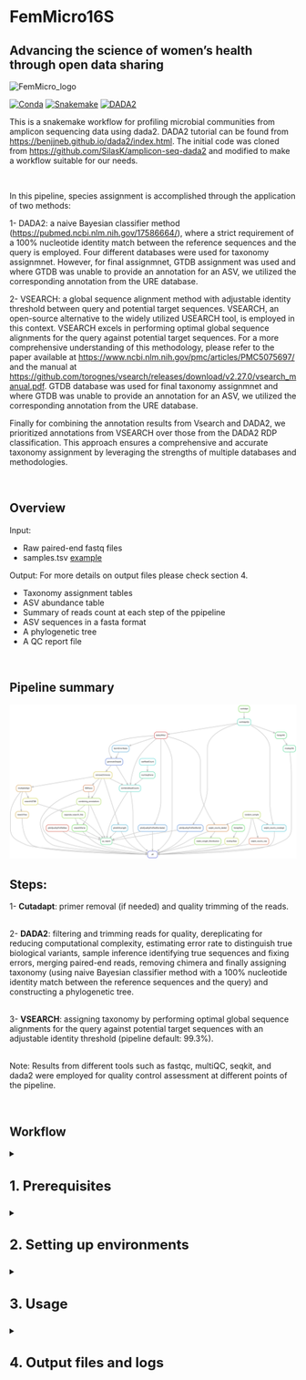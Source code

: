 
# FemMicro16S
## Advancing the science of women’s health through open data sharing
<img width="300" alt="FemMicro_logo" src="https://github.com/SycuroLab/FemMicro16S/assets/54686930/955597f7-8a13-485f-b4d9-aa17c02dddf8">

[![Conda](https://img.shields.io/badge/conda-v22.11.1-lightgrey)](https://docs.conda.io/en/latest/)
[![Snakemake](https://img.shields.io/badge/snakemake-7.32.4-blue)](https://snakemake.bitbucket.io)
[![DADA2](https://img.shields.io/badge/DADA2-v1.26.0-orange)](https://benjjneb.github.io/dada2/index.html)


This is a snakemake workflow for profiling microbial communities from amplicon sequencing
data using dada2. DADA2 tutorial can be found from https://benjjneb.github.io/dada2/index.html. The initial code was cloned from https://github.com/SilasK/amplicon-seq-dada2 and modified to make a workflow suitable for our needs.

<br>

In this pipeline, species assignment is accomplished through the application of two methods:

1- DADA2: a naive Bayesian classifier method (https://pubmed.ncbi.nlm.nih.gov/17586664/), where a strict requirement of a 100% nucleotide identity match between the reference sequences and the query is employed. Four different databases were used for taxonomy assignmnet. However, for final assignmnet, GTDB assignment was used and where GTDB was unable to provide an annotation for an ASV, we utilized the corresponding annotation from the URE database.

2- VSEARCH: a global sequence alignment method with adjustable identity threshold between query and potential target sequences.
VSEARCH, an open-source alternative to the widely utilized USEARCH tool, is employed in this context. VSEARCH excels in performing optimal global sequence alignments for the query against potential target sequences.
For a more comprehensive understanding of this methodology, please refer to the paper available at https://www.ncbi.nlm.nih.gov/pmc/articles/PMC5075697/ and the manual at https://github.com/torognes/vsearch/releases/download/v2.27.0/vsearch_manual.pdf. GTDB database was used for final taxonomy assignmnet and where GTDB was unable to provide an annotation for an ASV, we utilized the corresponding annotation from the URE database.

Finally for combining the annotation results from Vsearch and DADA2, we prioritized annotations from VSEARCH over those from the DADA2 RDP classification. This approach ensures a comprehensive and accurate taxonomy assignment by leveraging the strengths of multiple databases and methodologies.

<br>

## Overview

Input: 
* Raw paired-end fastq files
* samples.tsv [example](example_files/samples.tsv)

Output:
For more details on output files please check section 4.

* Taxonomy assignment tables
* ASV abundance table
* Summary of reads count at each step of the ppipeline
* ASV sequences in a fasta format
* A phylogenetic tree
* A QC report file

<br> 

## Pipeline summary

<img src="dag.svg" width= auto height= auto >

<br> 

## Steps:

1-	**Cutadapt**: primer removal (if needed) and quality trimming of the reads.
<br>
<br> 

2-	**DADA2**: filtering and trimming reads for quality, dereplicating for reducing computational complexity, estimating error rate to distinguish true biological variants, sample inference identifying true sequences and fixing errors, merging paired-end reads, removing chimera and finally assigning taxonomy (using naive Bayesian classifier method with a 100% nucleotide identity match between the reference sequences and the query) and constructing a phylogenetic tree.
<br> 
<br> 

3-	**VSEARCH**: assigning taxonomy by performing optimal global sequence alignments for the query against potential target sequences with an adjustable identity threshold (pipeline default: 99.3%).
<br> 
<br> 

Note: Results from different tools such as fastqc, multiQC, seqkit, and dada2 were employed for quality control assessment at different points of the pipeline.

<br> 


## Workflow

<details>
<summary><h3 style="font-size: 24px;">1. Prerequisites</h3></summary>
    
Please install the following tool before running this workflow. Please request an interactive session before starting the installation step by running the following command:

```bash
    salloc --mem=20G --time=05:00:00
```

conda (miniconda): https://conda.io/projects/conda/en/stable/user-guide/install/linux.html

</details>


<details>

<summary><h3 style="font-size: 24px;">2. Setting up environments</h3></summary>

Note: 
After installation, verify the installation of each tool by executing its name followed by the flag '-h'. For example, use fastqc -h to check if FastQC is installed. This command should display the help information or usage instructions for the tool, indicating successful installation.

For packages installed in R, initiate an R session within the same environment. Confirm the package installation by executing the library("package name") command, replacing "package name" with the actual name of the package. This will load the package in R, showing that it is properly installed and accessible in the current environment.

Next we need to set up a few environments to use in different steps of the pipeline.

#### 2.1. snakemake environment

```bash
conda activate base

conda install -c conda-forge mamba

mamba create --name snakemake

mamba activate snakemake

mamba install -c conda-forge -c bioconda snakemake==7.32.4

pip install pyyaml
```
<br>

#### 2.2. dada2 environment

To install r and dada2:

```bash
conda create -n dada2 -c conda-forge -c bioconda -c defaults --override-channels bioconductor-dada2
```

To activate the environment and install the required packages (dplyr, gridExtra, ggplot2, DECIPHER, Biostrings, limma) locally in R:

```bash
conda activate dada2
```

to open an R session within the dada2 environment type R, (dada2) [username@hostname ~]$ R


```bash
install.packages("gridExtra")
install.packages("ggplot2")
install.packages("dplyr")
if (!require("BiocManager", quietly = TRUE))
    install.packages("BiocManager")
BiocManager::install("DECIPHER")
BiocManager::install("Biostrings")
BiocManager::install("limma")
```

to quit R type q(), (dada2) [username@hostname ~]$ q() and deactivate the environment:

```bash
conda deactivate
```

<br>

#### 2.3. QC environment

To install fastqc, multiQC, cutadapt, and seqkit tools for quality control in a new environment:

```bash
conda create --name QC
conda activate QC
conda install -c bioconda fastqc==0.11.8
conda install pip
pip install multiqc
pip install pandas==1.5.3
pip install cutadapt
conda install -c bioconda seqkit
conda deactivate
```

<br>

#### 2.4 fastree_mafft environment 

To create an environment for generating a phylogenetic tree and a fasta file of ASVs:

```bash
conda create -n fastree_mafft
conda activate fastree_mafft
conda install -c bioconda fasttree
conda deactivate
```

<br>

#### 2.5 rmd environment

```bash
conda create -n rmd
conda activate rmd
conda install -c conda-forge r-base
conda install -c conda-forge pandoc
conda install -c conda-forge r-tidyverse
conda install bioconda::bioconductor-dada2
conda install conda-forge::r-kableextra
conda install conda-forge::r-ggpubr
wget https://github.com/marbl/Krona/releases/download/v2.8.1/KronaTools-2.8.1.tar 
tar xf KronaTools-2.8.1.tar 
cd KronaTools-2.8.1
#prefix destination path is relative to where KronaTools-2.8.1 is downloaded
./install.pl --prefix=/path/where/rmd/environment/is/ #e.g.: /softwares/miniconda/envs/rmd/
```

to open an R session within the rmd environment type R, (rmd) [username@hostname ~]$ R

```bash
install.packages('DT')
install.packages("ggplot2")
install.packages("dplyr")
if (!require("BiocManager", quietly = TRUE))
    install.packages("BiocManager")
BiocManager::install("phyloseq") #This takes a while
install.packages("remotes")
remotes::install_github("cpauvert/psadd")
BiocManager::install("limma")
install.packages("RColorBrewer")
install.packages("waterfalls")
```

to quit R type q(), (rmd) [username@hostname ~]$ q() and deactivate the environment:

```bash
conda deactivate
```

<br>

#### 2.6 vsearch environment

```
conda create -n vsearch
conda activate vsearch
conda install -c "bioconda/label/cf201901" vsearch
conda deactivate
```

</details>
 

<details>
<summary><h3 style="font-size: 24px;">3. Usage</h3></summary> 

Then please follow these steps to set up and run the pipeline.

#### 3.1 Make sure that all the environments are set up and required packages are installed.
<br>

#### 3.2 Navigate to your project directory and clone this repository into that directory using the following command:
<br>

```bash
git clone https://github.com/SycuroLab/FemMicro16S.git
```

#### 3.3 Use prepare.py script to generate the samples.tsv file as an input for this pipeline using the following command: 
<br>

```<DIR>``` is the location of the raw fastq files.

```bash
python utils/scripts/common/prepare.py <DIR>
```

#### 3.4 Make sure to configure the config.yaml file.
<br>

| Parameter | Description | Example/Default |
| -------------- | --------------- | ------------ |
| input_dir | path of the input directory | "/home/data" |
| output_dir | name and path to the output directory | "output" |
| path | path to the main snakemake directory | "/home/analysis/dada2_snakemake_workflow" |
| forward_read_suffix, reverse_read_suffix | Forward and reverse reads format | "_R1" "_R2" |
| primer_removal | Set to TRUE to remove primers | False |
| fwd_primer | Forward primer sequence | "CTGTCTCTTAT..." |
| rev_primer | Reverse primer sequence | "CTGTCTCTTAT..." |
| fwd_primer_rc | Forward primer reverse complement sequence | "CTGTCTCTTAT..." |
| rev_primer_rc | Reverse primer reverse complement sequence | "CTGTCTCTTAT..." |
| min_overlap | minimum overlap length for primer detection | 3 |
| max_e | maximum error rate allowed in primer match/detection | 0.1 |
| qf, qr | quality trimming score | numeric e.g. 20 |
| min_len | minimum length of reads kept | numeric e.g. 50 |
| random_n | number of random samples to look into their reads length distribution | numeric e.g. 5 |
| Positive_samples | Positive control samples to visualize in qc report | "pos_ctrl_1|pos_ctrl_2" |
| pandoc | path to where pandoc is installed | "/home/username/miniconda/envs/rmd/bin" | 
| threads | number of threads to be used | numeric e.g. 20 |
| truncLen | trimming reads at this length | numeric e.g. 260 |
| maxEE | maximum number of “expected errors” allowed in a read | numeric e.g. 2 |
| truncQ | Truncating reads at the first instance of a quality score less than or equal to truncQ | 2 |
| learn_nbases | minimum number of total bases to use for error rate learning | 1e8 |
| chimera_method | method used for chimera detection | consensus |
| Identity | minimum percent identity for a hit to be considered a match | percentage e.g. 0.993 |
| Maxaccepts | maximum number of hits to consider per query | numeric e.g. 30 |
| URE_after_GTDB | running URE after GTDB using VSEARCH taxonomy assignment | False |
| idtaxa_dbs, RDP_dbs, vsearch_DBs | databases used for taxonomy assignment | |

<br>

#### 3.5 Download the taxonomy databases from http://www2.decipher.codes/Downloads.html that you plan to use in utils/databases/ and consequently set the path for them in the config file

#### 3.6 Once confident with all the parameters first run the snakemake dry run command to make sure that pipeline is working.
 <br>

 ```bash
 snakemake -np
 ```
Then snakemake can be executed by the following bash script:
 
 ```bash
 sbatch dada2_sbatch.sh
 ```
</details>


<details>
<summary><h3 style="font-size: 24px;">4. Output files and logs</h3></summary> 
 
To make sure that the pipeline is run completely, we need to check the log and output files.

| Path | File | Description |
| -------------- | --------------- | ------------ |
| . | record_dada2.id.err,record_dada2.id.out | report of pipeline run duratuion and reason if pipeline stopped running |
| ./logs | file.out, file.err | All pipeline steps' log files showing output and possible errors |
| ./output/snakemake_files | snakemake result files | A copy of all snakemake files and logs to avoid rewritting them by upcoming re-runs |
| ./output/dada2 | seqtab_nochimeras.csv| ASVs abundance across sampels |
| ./output/dada2 | Nreads.tsv | Read count at each step of the QC and following dada2 pipeline |
| ./output/phylogeny | ASV_seq.fasta | Fasta sequences of the ASVs generated (headers are the same as the sequences) |
| ./output/phylogeny | ASV_tree.nwk | Phylogenetic tree in newick format |
| ./output/QC_html_report | qc_report.html | Quality, counts and length distribution of reads, prevalence/abundance and length distribution of ASVs in all samples, all samples bacterial composition profile |
| ./output/taxonomy | GTDB_RDP.tsv, GTDB_RDP_boostrap.rds | RDP classified annotations using GTDB DB and taxonomy assignmnet scores out of 100 |
| ./output/taxonomy | RDP_RDP.tsv, RDP_RDP_boostrap.rds | RDP classified annotations using RDP DB and taxonomy assignmnet scores out of 100 |
| ./output/taxonomy | Silva_RDP.tsv, Saliva_RDP_boostrap.rds | RDP classified annotations using Saliva DB and taxonomy assignmnet scores out of 100 |
| ./output/taxonomy | URE_RDP.tsv, URE_RDP_boostrap.rds | RDP classified annotations using URE DB and taxonomy assignmnet scores out of 100 |
| ./output/taxonomy | annotation_combined_dada2.txt | ASV abundance and their annotation from all 4 databases (GTDB, RDP, Saliva, URE) side by side across samples |
| ./output/vserach/GTDB/ | Vsearh_GTDB_raw.tsv | Raw output result from vsearch with tab-separated uclust-like format using GTDB database |
| ./output/vsearch/URE/ | Vsearh_URE_raw.tsv | Raw output result from vsearch with tab-separated uclust-like format using URE database only for ASVs that were not annotated by vsearch using GTDB DB |
| ./output/vsearch/ | vsearch/Final_uncollapsed_output.tsv | Vsearch assignment for ASVs, hits in separate rows |
| ./output/vsearch/ | vsearch/Final_colapsed_output.tsv | Vsearch assignment for unique ASVs per row with different hits at species level collapsed |
| ./output/taxonomy/ | vsearch_output.tsv | Taxonomy assignmnet reaults using vsearch and GTDB |
| ./output/taxonomy | vsearch_dada2_merged.tsv | merged vsearch (GTDB/URE) and dada2 annotations (GTDB/RDP?Silva/URE), corresponding abundance across samples, and final annotation with priority of vsearch (GTDB then URE, if GTDB annotation is NA) over dada2 (GTDB then URE) |



</details>
